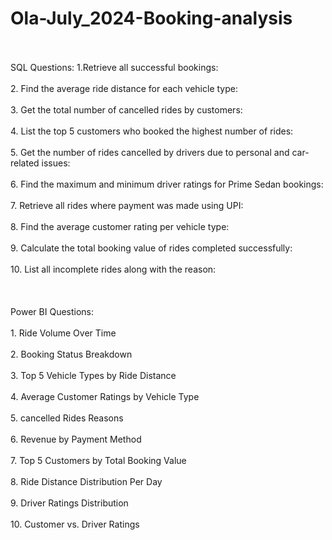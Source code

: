 # Ola-July_2024-Booking-analysis
<br>
<br>
SQL Questions:
1.Retrieve all successful bookings:
<br>
<br>
2. Find the average ride distance for each vehicle type:
<br>
<br>
3. Get the total number of cancelled rides by customers:
<br>
<br>
4. List the top 5 customers who booked the highest number of rides:
<br>
<br>
5. Get the number of rides cancelled by drivers due to personal and car-related issues:
<br>
<br>
6. Find the maximum and minimum driver ratings for Prime Sedan bookings:
<br>
<br>
7. Retrieve all rides where payment was made using UPI:
<br>
<br>
8. Find the average customer rating per vehicle type:
<br>
<br>
9. Calculate the total booking value of rides completed successfully:
<br>
<br>
10. List all incomplete rides along with the reason:
<br>
<br>
<br>
<br>
Power BI Questions:
<br>
<br>
1. Ride Volume Over Time
<br>
<br>
2. Booking Status Breakdown
<br>
<br>
3. Top 5 Vehicle Types by Ride Distance
<br>
<br>
4. Average Customer Ratings by Vehicle Type
<br>
<br>
5. cancelled Rides Reasons
<br>
<br>
6. Revenue by Payment Method
<br>
<br>
7. Top 5 Customers by Total Booking Value
<br>
<br>
8. Ride Distance Distribution Per Day
<br>
<br>
9. Driver Ratings Distribution
<br>
<br>
10. Customer vs. Driver Ratings
